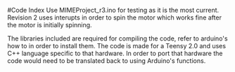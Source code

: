 #Code Index
Use MIMEProject_r3.ino for testing as it is the most current.
Revision 2 uses interupts in order to spin the motor which works fine after the motor is initially spinning.

The libraries included are required for compiling the code, refer to arduino's how to in order to install them.
The code is made for a Teensy 2.0 and uses C++ language specific to that hardware. In order to port that hardware the code would need to be translated back to using Arduino's functions.